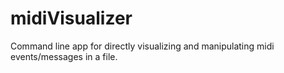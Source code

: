 # midiVisualizer
Command line app for directly visualizing and manipulating midi events/messages in a file.
